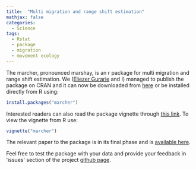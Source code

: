 ```yaml
---
title:  "Multi migration and range shift estimation"
mathjax: false
categories: 
  - Science
tags:
  - Rstat
  - package
  - migration
  - movement ecology
---
```



The marcher, pronounced marshay, is an r package for multi migration and range shift estimation. We ([Eliezer Gurarie](https://terpconnect.umd.edu/~egurarie/) and I) managed to publish the package on CRAN and it can now be downloaded from [here](https://cran.r-project.org/web/packages/marcher/index.html) or be installed directly from R using:

```r
install.packages("marcher")
```

Interested readers can also read the package vignette through [this link](https://cran.r-project.org/web/packages/marcher/vignettes/marcher.html).
To view the vignette from R use:

```r
vignette("marcher")
```

The relevant paper to the package is in its final phase and is [available here](http://dx.doi.org/10.1111/1365-2656.12674).

Feel free to test the package with your data and provide your feedback in 'issues' section of the project [github page](https://github.com/EliGurarie/marcher).
